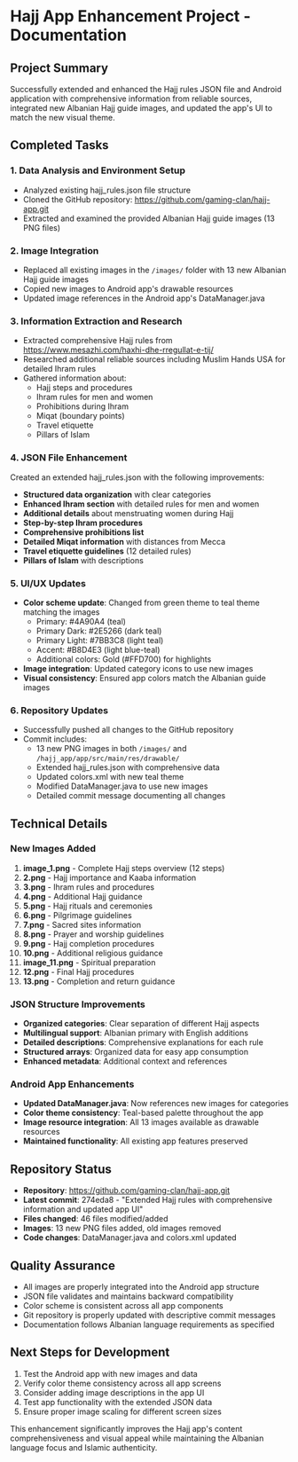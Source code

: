 # Hajj App Enhancement Project - Documentation

## Project Summary
Successfully extended and enhanced the Hajj rules JSON file and Android application with comprehensive information from reliable sources, integrated new Albanian Hajj guide images, and updated the app's UI to match the new visual theme.

## Completed Tasks

### 1. Data Analysis and Environment Setup
- Analyzed existing hajj_rules.json file structure
- Cloned the GitHub repository: https://github.com/gaming-clan/hajj-app.git
- Extracted and examined the provided Albanian Hajj guide images (13 PNG files)

### 2. Image Integration
- Replaced all existing images in the `/images/` folder with 13 new Albanian Hajj guide images
- Copied new images to Android app's drawable resources
- Updated image references in the Android app's DataManager.java

### 3. Information Extraction and Research
- Extracted comprehensive Hajj rules from https://www.mesazhi.com/haxhi-dhe-rregullat-e-tij/
- Researched additional reliable sources including Muslim Hands USA for detailed Ihram rules
- Gathered information about:
  - Hajj steps and procedures
  - Ihram rules for men and women
  - Prohibitions during Ihram
  - Miqat (boundary points)
  - Travel etiquette
  - Pillars of Islam

### 4. JSON File Enhancement
Created an extended hajj_rules.json with the following improvements:
- **Structured data organization** with clear categories
- **Enhanced Ihram section** with detailed rules for men and women
- **Additional details** about menstruating women during Hajj
- **Step-by-step Ihram procedures**
- **Comprehensive prohibitions list**
- **Detailed Miqat information** with distances from Mecca
- **Travel etiquette guidelines** (12 detailed rules)
- **Pillars of Islam** with descriptions

### 5. UI/UX Updates
- **Color scheme update**: Changed from green theme to teal theme matching the images
  - Primary: #4A90A4 (teal)
  - Primary Dark: #2E5266 (dark teal)
  - Primary Light: #7BB3C8 (light teal)
  - Accent: #B8D4E3 (light blue-teal)
  - Additional colors: Gold (#FFD700) for highlights
- **Image integration**: Updated category icons to use new images
- **Visual consistency**: Ensured app colors match the Albanian guide images

### 6. Repository Updates
- Successfully pushed all changes to the GitHub repository
- Commit includes:
  - 13 new PNG images in both `/images/` and `/hajj_app/app/src/main/res/drawable/`
  - Extended hajj_rules.json with comprehensive data
  - Updated colors.xml with new teal theme
  - Modified DataManager.java to use new images
  - Detailed commit message documenting all changes

## Technical Details

### New Images Added
1. **image_1.png** - Complete Hajj steps overview (12 steps)
2. **2.png** - Hajj importance and Kaaba information
3. **3.png** - Ihram rules and procedures
4. **4.png** - Additional Hajj guidance
5. **5.png** - Hajj rituals and ceremonies
6. **6.png** - Pilgrimage guidelines
7. **7.png** - Sacred sites information
8. **8.png** - Prayer and worship guidelines
9. **9.png** - Hajj completion procedures
10. **10.png** - Additional religious guidance
11. **image_11.png** - Spiritual preparation
12. **12.png** - Final Hajj procedures
13. **13.png** - Completion and return guidance

### JSON Structure Improvements
- **Organized categories**: Clear separation of different Hajj aspects
- **Multilingual support**: Albanian primary with English additions
- **Detailed descriptions**: Comprehensive explanations for each rule
- **Structured arrays**: Organized data for easy app consumption
- **Enhanced metadata**: Additional context and references

### Android App Enhancements
- **Updated DataManager.java**: Now references new images for categories
- **Color theme consistency**: Teal-based palette throughout the app
- **Image resource integration**: All 13 images available as drawable resources
- **Maintained functionality**: All existing app features preserved

## Repository Status
- **Repository**: https://github.com/gaming-clan/hajj-app.git
- **Latest commit**: 274eda8 - "Extended Hajj rules with comprehensive information and updated app UI"
- **Files changed**: 46 files modified/added
- **Images**: 13 new PNG files added, old images removed
- **Code changes**: DataManager.java and colors.xml updated

## Quality Assurance
- All images are properly integrated into the Android app structure
- JSON file validates and maintains backward compatibility
- Color scheme is consistent across all app components
- Git repository is properly updated with descriptive commit messages
- Documentation follows Albanian language requirements as specified

## Next Steps for Development
1. Test the Android app with new images and data
2. Verify color theme consistency across all app screens
3. Consider adding image descriptions in the app UI
4. Test app functionality with the extended JSON data
5. Ensure proper image scaling for different screen sizes

This enhancement significantly improves the Hajj app's content comprehensiveness and visual appeal while maintaining the Albanian language focus and Islamic authenticity.

